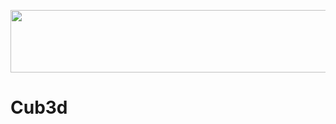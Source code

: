 <p align="center">
  <img width=700 height=100 src="https://github.com/lpaube/Cub3d/blob/main/img/cubed1.png">
</p>

# Cub3d
